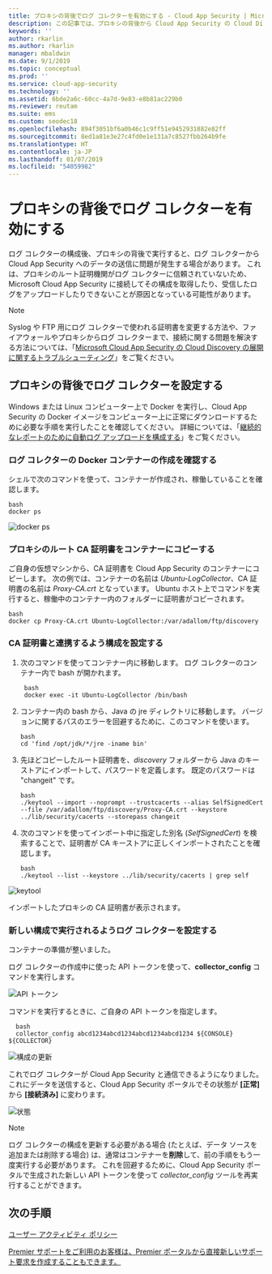 ```yaml
---
title: プロキシの背後でログ コレクターを有効にする - Cloud App Security | Microsoft Docs
description: この記事では、プロキシの背後から Cloud App Security の Cloud Discovery ログ コレクターを有効にする方法について説明します。
keywords: ''
author: rkarlin
ms.author: rkarlin
manager: mbaldwin
ms.date: 9/1/2019
ms.topic: conceptual
ms.prod: ''
ms.service: cloud-app-security
ms.technology: ''
ms.assetid: 6bde2a6c-60cc-4a7d-9e83-e8b81ac229b0
ms.reviewer: reutam
ms.suite: ems
ms.custom: seodec18
ms.openlocfilehash: 894f3051bf6a0b46c1c9ff51e9452931882e82ff
ms.sourcegitcommit: 8ed1a81e3e27c4fd0e1e131a7c8527fbb264b9fe
ms.translationtype: HT
ms.contentlocale: ja-JP
ms.lasthandoff: 01/07/2019
ms.locfileid: "54059982"
---
```

# <a name="enable-the-log-collector-behind-a-proxy"></a>プロキシの背後でログ コレクターを有効にする

ログ コレクターの構成後、プロキシの背後で実行すると、ログ コレクターから Cloud App Security へのデータの送信に問題が発生する場合があります。 これは、プロキシのルート証明機関がログ コレクターに信頼されていないため、Microsoft Cloud App Security に接続してその構成を取得したり、受信したログをアップロードしたりできないことが原因となっている可能性があります。

>[!NOTE] 
> Syslog や FTP 用にログ コレクターで使われる証明書を変更する方法や、ファイアウォールやプロキシからログ コレクターまで、接続に関する問題を解決する方法については、「[Microsoft Cloud App Security の Cloud Discovery の展開に関するトラブルシューティング](troubleshoot-docker.md)」をご覧ください。
>

## <a name="set-up-the-log-collector-behind-a-proxy"></a>プロキシの背後でログ コレクターを設定する

Windows または Linux コンピューター上で Docker を実行し、Cloud App Security の Docker イメージをコンピューター上に正常にダウンロードするために必要な手順を実行したことを確認してください。 詳細については、「[継続的なレポートのために自動ログ アップロードを構成する](discovery-docker.md)」をご覧ください。

### <a name="validate-docker-log-collector-container-creation"></a>ログ コレクターの Docker コンテナーの作成を確認する

シェルで次のコマンドを使って、コンテナーが作成され、稼働していることを確認します。

    bash
    docker ps


![docker ps](./media/docker-1.png "docker ps")

### <a name="copy-proxy-root-ca-certificate-to-the-container"></a>プロキシのルート CA 証明書をコンテナーにコピーする

ご自身の仮想マシンから、CA 証明書を Cloud App Security のコンテナーにコピーします。 次の例では、コンテナーの名前は *Ubuntu-LogCollector*、CA 証明書の名前は *Proxy-CA.crt* となっています。
Ubuntu ホスト上でコマンドを実行すると、稼働中のコンテナー内のフォルダーに証明書がコピーされます。

    bash
    docker cp Proxy-CA.crt Ubuntu-LogCollector:/var/adallom/ftp/discovery


### <a name="set-the-configuration-to-work-with-the-ca-certificate"></a>CA 証明書と連携するよう構成を設定する

1. 次のコマンドを使ってコンテナー内に移動します。 ログ コレクターのコンテナー内で bash が開かれます。

        bash
        docker exec -it Ubuntu-LogCollector /bin/bash

2. コンテナー内の bash から、Java の jre ディレクトリに移動します。 バージョンに関するパスのエラーを回避するために、このコマンドを使います。

       bash
       cd 'find /opt/jdk/*/jre -iname bin'

3. 先ほどコピーしたルート証明書を、*discovery* フォルダーから Java のキーストアにインポートして、パスワードを定義します。 既定のパスワードは "changeit" です。

       bash
       ./keytool --import --noprompt --trustcacerts --alias SelfSignedCert --file /var/adallom/ftp/discovery/Proxy-CA.crt --keystore ../lib/security/cacerts --storepass changeit


4. 次のコマンドを使ってインポート中に指定した別名 (*SelfSignedCert*) を検索することで、証明書が CA キーストアに正しくインポートされたことを確認します。

       bash
       ./keytool --list --keystore ../lib/security/cacerts | grep self


![keytool](./media/docker-2.png "keytool")

インポートしたプロキシの CA 証明書が表示されます。

### <a name="set-the-log-collector-to-run-with-the-new-configuration"></a>新しい構成で実行されるようログ コレクターを設定する

コンテナーの準備が整いました。 

ログ コレクターの作成中に使った API トークンを使って、**collector_config** コマンドを実行します。

![API トークン](./media/docker-3.png "API トークン")

コマンドを実行するときに、ご自身の API トークンを指定します。

      bash
      collector_config abcd1234abcd1234abcd1234abcd1234 ${CONSOLE} ${COLLECTOR}


![構成の更新](./media/docker-4.png "構成の更新")

これでログ コレクターが Cloud App Security と通信できるようになりました。 これにデータを送信すると、Cloud App Security ポータルでその状態が **[正常]** から **[接続済み]** に変わります。

![状態](./media/docker-5.png "状態")

>[!NOTE]
> ログ コレクターの構成を更新する必要がある場合 (たとえば、データ ソースを追加または削除する場合) は、通常はコンテナーを**削除**して、前の手順をもう一度実行する必要があります。 これを回避するために、Cloud App Security ポータルで生成された新しい API トークンを使って *collector_config* ツールを再実行することができます。



 
  
## <a name="next-steps"></a>次の手順 
[ユーザー アクティビティ ポリシー](user-activity-policies.md)   

[Premier サポートをご利用のお客様は、Premier ポータルから直接新しいサポート要求を作成することもできます。](https://premier.microsoft.com/)  
  
  